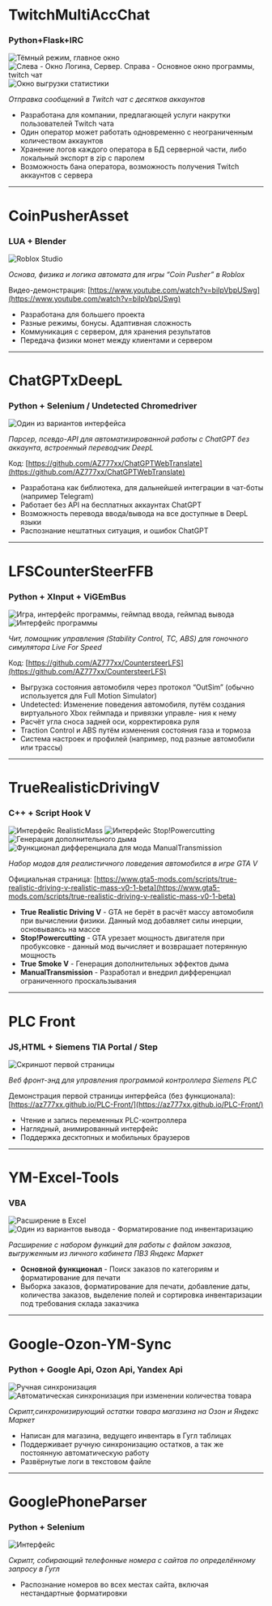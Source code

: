 # TwitchMultiAccChat
### Python+Flask+IRC
![Тёмный режим, главное окно](img/Projects/TwitchMultiAccChat2.PNG)
![Слева - Окно Логина, Сервер. Справа - Основное окно программы, twitch чат](img/Projects/TwitchMultiAccChat1.PNG)
![Окно выгрузки статистики](img/Projects/TwitchMultiAccChat3.PNG)

*Отправка сообщений в Twitch чат с десятков аккаунтов*

- Разработана для компании, предлагающей услуги накрутки пользователей Twitch чата
- Один оператор может работать одновременно с неограниченным количеством аккаунтов
- Хранение логов каждого оператора в БД серверной части, либо локальный экспорт в zip с паролем
- Возможность бана оператора, возможность получения Twitch аккаунтов с сервера
----------
# CoinPusherAsset
### LUA + Blender
![Roblox Studio](img/Projects/CoinPusherAsset1.PNG)

*Основа, физика и логика автомата для игры “Coin Pusher” в Roblox*

Видео-демонстрация: [https://www.youtube.com/watch?v=biIpVbpUSwg](https://www.youtube.com/watch?v=biIpVbpUSwg)

- Разработана для большего проекта
- Разные режимы, бонусы. Адаптивная сложность
- Коммуникация с сервером, для хранения результатов
- Передача физики монет между клиентами и сервером
------------
# ChatGPTxDeepL
### Python + Selenium / Undetected Chromedriver
![Один из вариантов интерфейса](img/Projects/ChatGPTxDeepL.PNG)

*Парсер, псевдо-API для автоматизированной работы с ChatGPT без аккаунта, встроенный переводчик DeepL*

Код: [https://github.com/AZ777xx/ChatGPTWebTranslate](https://github.com/AZ777xx/ChatGPTWebTranslate)

- Разработана как библиотека, для дальнейшей интеграции в чат-боты (например Telegram)
- Работает без API на бесплатных аккаунтах ChatGPT
- Возможность перевода ввода/вывода на все доступные в DeepL языки
- Распознание нештатных ситуация, и ошибок ChatGPT
------------
# LFSCounterSteerFFB
### Python + XInput + ViGEmBus
![Игра, интерфейс программы, геймпад ввода, геймпад вывода](img/Projects/LFSCounterSteerFFB1.PNG)
![Интерфейс программы](img/Projects/LFSCounterSteerFFB2.PNG)

*Чит, помощник управления (Stability Control, TC, ABS) для гоночного симулятора Live For Speed*

Код: [https://github.com/AZ777xx/CountersteerLFS](https://github.com/AZ777xx/CountersteerLFS)

- Выгрузка состояния автомобиля через протокол “OutSim” (обычно используется для Full Motion Simulator)
- Undetected: Изменение поведения автомобиля, путём создания виртуального Xbox геймпада и привязки управле-
ния к нему
- Расчёт угла сноса задней оси, корректировка руля
- Traction Control и ABS путём изменения состояния газа и тормоза
- Система настроек и профилей (например, под разные автомобили или трассы)
---------------
# TrueRealisticDrivingV
### C++ + Script Hook V
![Интерфейс RealisticMass](img/Projects/TrueRDV.png)
![Интерфейс Stop!Powercutting](img/Projects/TrueRDV2.png)
![Генерация дополнительного дыма](img/Projects/TrueSmoke.png)
![Функционал дифференциала для мода ManualTransmission](img/Projects/ManualTransmissionLSD.PNG)

*Набор модов для реалистичного поведения автомобился в игре GTA V*

Официальная страница: [https://www.gta5-mods.com/scripts/true-realistic-driving-v-realistic-mass-v0-1-beta](https://www.gta5-mods.com/scripts/true-realistic-driving-v-realistic-mass-v0-1-beta)

- __True Realistic Driving V__ - GTA не берёт в расчёт массу автомобиля при вычислении физики. Данный мод добавляет силы инерции, основываясь на массе
- __Stop!Powercutting__ - GTA урезает мощность двигателя при пробуксовке - данный мод вычисляет и возврашает потерянную мощность
- __True Smoke V__ - Генерация дополнительных эффектов дыма
- __ManualTransmission__ - Разработал и внедрил дифференциал ограниченного проскальзывания

----------------
# PLC Front
### JS,HTML + Siemens TIA Portal / Step
![Скриншот первой страницы](img/Projects/PLCFront1.png)

*Веб фронт-энд для управления программой контроллера Siemens PLC*

Демонстрация первой страницы интерфейса (без функционала): [https://az777xx.github.io/PLC-Front/](https://az777xx.github.io/PLC-Front/)

- Чтение и запись переменных PLC-контроллера
- Наглядный, анимированный интерфейс
- Поддержка десктопных и мобильных браузеров
------------------
# YM-Excel-Tools
### VBA
![Расширение в Excel](img/Projects/YmExcel1.PNG)
![Один из вариантов вывода - Форматирование под инвентаризацию](img/Projects/YmExcel2.png)

*Расширение с набором функций для работы с файлом заказов, выгруженным из личного кабинета ПВЗ Яндекс Маркет*

- __Основной функционал__ - Поиск заказов по категориям и форматирование для печати
- Выборка заказов, форматирование для печати, добавление даты, количества заказов, выделение полей и сортировка инвентаризации под требования склада заказчика
-------------
# Google-Ozon-YM-Sync
### Python + Google Api, Ozon Api, Yandex Api
![Ручная синхронизация](img/Projects/Google-Ozon-YM-Sync1.png)
![Автоматическая синхронизация при изменении количества товара](img/Projects/Google-Ozon-YM-Sync2.png)

*Скрипт,синхронизирующий остатки товара магазина на Озон и Яндекс Маркет*

- Написан для магазина, ведущего инвентарь в Гугл таблицах
- Поддерживает ручную синхронизацию остатков, а так же постоянную автоматическую работу
- Развёрнутые логи в текстовом файле
-------------
# GooglePhoneParser
### Python + Selenium
![Интерфейс](img/Projects/GooglePhoneParser.png)

*Скрипт, собирающий телефонные номера с сайтов по определённому запросу в Гугл*

- Распознание номеров во всех местах сайта, включая нестандартные форматировки

<!-- # plc web # duplicate photo finder -->